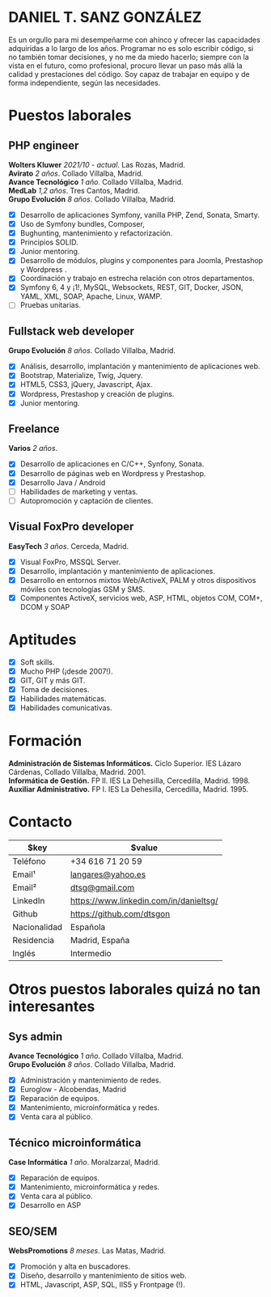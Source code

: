 # DANIEL T. SANZ GONZÁLEZ

Es un orgullo para mi desempeñarme con ahínco y ofrecer las capacidades adquiridas a lo largo de los años.
Programar no es solo escribir código, si no también tomar decisiones, y no me da miedo hacerlo; siempre con la vista en el futuro, como profesional, procuro llevar un paso más allá la calidad y prestaciones del código.
Soy capaz de trabajar en equipo y de forma independiente, según las necesidades.

# Puestos laborales

## PHP engineer

**Wolters Kluwer** *2021/10 - actual*. Las Rozas, Madrid.<br>
**Avirato** *2 años*. Collado Villalba, Madrid.<br>
**Avance Tecnológico** *1 año*. Collado Villalba, Madrid.<br>
**MedLab** *1,2 años*. Tres Cantos, Madrid.<br>
**Grupo Evolución** *8 años*. Collado Villalba, Madrid.<br>
- [x] Desarrollo de aplicaciones Symfony, vanilla PHP, Zend, Sonata, Smarty.
- [x] Uso de Symfony bundles, Composer, 
- [x] Bughunting, mantenimiento y refactorización.
- [x] Principios SOLID.
- [x] Junior mentoring.
- [x] Desarrollo de módulos, plugins y componentes para Joomla, Prestashop y Wordpress .
- [x] Coordinación y trabajo en estrecha relación con otros departamentos.
- [x] Symfony 6, 4 y ¡1!, MySQL, Websockets, REST, GIT, Docker, JSON, YAML, XML, SOAP, Apache, Linux, WAMP.
- [ ] Pruebas unitarias.

## Fullstack web developer
**Grupo Evolución** *8 años*. Collado Villalba, Madrid.<br>
- [x] Análisis, desarrollo, implantación y mantenimiento de aplicaciones web.
- [x] Bootstrap, Materialize, Twig, Jquery.
- [x] HTML5, CSS3, jQuery, Javascript, Ajax.
- [x] Wordpress, Prestashop y creación de plugins.
- [x] Junior mentoring.

## Freelance
**Varios** *2 años*.<br>
- [x] Desarrollo de aplicaciones en C/C++, Synfony, Sonata.
- [x] Desarrollo de páginas web en Wordpress y Prestashop.
- [x] Desarrollo Java / Android
- [ ] Habilidades de marketing y ventas.
- [ ] Autopromoción y captación de clientes. 

## Visual FoxPro developer
**EasyTech** *3 años*. Cerceda, Madrid.<br>
- [x] Visual FoxPro, MSSQL Server.
- [x] Desarrollo, implantación y mantenimiento de aplicaciones.
- [x] Desarrollo en entornos mixtos Web/ActiveX, PALM y otros dispositivos móviles con tecnologías GSM y SMS.
- [x] Componentes ActiveX, servicios web, ASP, HTML, objetos COM, COM+, DCOM y SOAP 

# Aptitudes
- [x] Soft skills.
- [x] Mucho PHP (¡desde 2007!).
- [x] GIT, GIT y más GIT.
- [x] Toma de decisiones.
- [x] Habilidades matemáticas.
- [x] Habilidades comunicativas.

# Formación

**Administración de Sistemas Informáticos.** Ciclo Superior. IES Lázaro Cárdenas, Collado Villalba, Madrid. 2001.<br>
**Informática de Gestión.** FP II. IES La Dehesilla, Cercedilla, Madrid. 1998.<br>
**Auxiliar Administrativo.** FP I. IES La Dehesilla, Cercedilla, Madrid. 1995.<br>

# Contacto

$key | $value
-|-
Teléfono | +34 616 71 20 59
Email¹ | langares@yahoo.es
Email² | dtsg@gmail.com
LinkedIn | https://www.linkedin.com/in/danieltsg/
Github | https://github.com/dtsgon
Nacionalidad | Española
Residencia | Madrid, España
Inglés | Intermedio


# Otros puestos laborales quizá no tan interesantes

## Sys admin
**Avance Tecnológico** *1 año*. Collado Villalba, Madrid.<br>
**Grupo Evolución** *8 años*. Collado Villalba, Madrid.<br>
- [x] Administración y mantenimiento de redes.
- [x] Euroglow - Alcobendas, Madrid
- [x] Reparación de equipos.
- [x] Mantenimiento, microinformática y redes.
- [x] Venta cara al público.

## Técnico microinformática
**Case Informática** *1 año*. Moralzarzal, Madrid.<br>
- [x] Reparación de equipos.
- [x] Mantenimiento, microinformática y redes.
- [x] Venta cara al público.
- [x] Desarrollo en ASP

## SEO/SEM
**WebsPromotions** *8 meses*. Las Matas, Madrid.<br>
- [x] Promoción y alta en buscadores.
- [x] Diseño, desarrollo y mantenimiento de sitios web.
- [x] HTML, Javascript, ASP, SQL, IIS5 y Frontpage (!).
